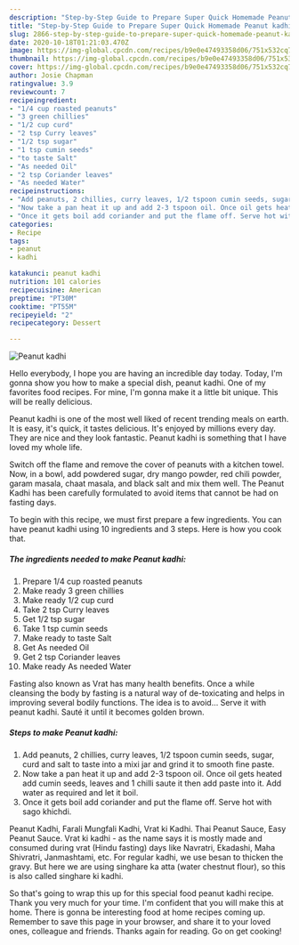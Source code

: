 ```yaml
---
description: "Step-by-Step Guide to Prepare Super Quick Homemade Peanut kadhi"
title: "Step-by-Step Guide to Prepare Super Quick Homemade Peanut kadhi"
slug: 2866-step-by-step-guide-to-prepare-super-quick-homemade-peanut-kadhi
date: 2020-10-18T01:21:03.470Z
image: https://img-global.cpcdn.com/recipes/b9e0e47493358d06/751x532cq70/peanut-kadhi-recipe-main-photo.jpg
thumbnail: https://img-global.cpcdn.com/recipes/b9e0e47493358d06/751x532cq70/peanut-kadhi-recipe-main-photo.jpg
cover: https://img-global.cpcdn.com/recipes/b9e0e47493358d06/751x532cq70/peanut-kadhi-recipe-main-photo.jpg
author: Josie Chapman
ratingvalue: 3.9
reviewcount: 7
recipeingredient:
- "1/4 cup roasted peanuts"
- "3 green chillies"
- "1/2 cup curd"
- "2 tsp Curry leaves"
- "1/2 tsp sugar"
- "1 tsp cumin seeds"
- "to taste Salt"
- "As needed Oil"
- "2 tsp Coriander leaves"
- "As needed Water"
recipeinstructions:
- "Add peanuts, 2 chillies, curry leaves, 1/2 tspoon cumin seeds, sugar, curd and salt to taste into a mixi jar and grind it to smooth fine paste."
- "Now take a pan heat it up and add 2-3 tspoon oil. Once oil gets heated add cumin seeds, leaves and 1 chilli saute it then add paste into it. Add water as required and let it boil."
- "Once it gets boil add coriander and put the flame off. Serve hot with sago khichdi."
categories:
- Recipe
tags:
- peanut
- kadhi

katakunci: peanut kadhi 
nutrition: 101 calories
recipecuisine: American
preptime: "PT30M"
cooktime: "PT55M"
recipeyield: "2"
recipecategory: Dessert

---
```



![Peanut kadhi](https://img-global.cpcdn.com/recipes/b9e0e47493358d06/751x532cq70/peanut-kadhi-recipe-main-photo.jpg)

Hello everybody, I hope you are having an incredible day today. Today, I'm gonna show you how to make a special dish, peanut kadhi. One of my favorites food recipes. For mine, I'm gonna make it a little bit unique. This will be really delicious.

Peanut kadhi is one of the most well liked of recent trending meals on earth. It is easy, it's quick, it tastes delicious. It's enjoyed by millions every day. They are nice and they look fantastic. Peanut kadhi is something that I have loved my whole life.

Switch off the flame and remove the cover of peanuts with a kitchen towel. Now, in a bowl, add powdered sugar, dry mango powder, red chili powder, garam masala, chaat masala, and black salt and mix them well. The Peanut Kadhi has been carefully formulated to avoid items that cannot be had on fasting days.


To begin with this recipe, we must first prepare a few ingredients. You can have peanut kadhi using 10 ingredients and 3 steps. Here is how you cook that.

<!--inarticleads1-->

##### The ingredients needed to make Peanut kadhi:

1. Prepare 1/4 cup roasted peanuts
1. Make ready 3 green chillies
1. Make ready 1/2 cup curd
1. Take 2 tsp Curry leaves
1. Get 1/2 tsp sugar
1. Take 1 tsp cumin seeds
1. Make ready to taste Salt
1. Get As needed Oil
1. Get 2 tsp Coriander leaves
1. Make ready As needed Water


Fasting also known as Vrat has many health benefits. Once a while cleansing the body by fasting is a natural way of de-toxicating and helps in improving several bodily functions. The idea is to avoid… Serve it with peanut kadhi. Sauté it until it becomes golden brown. 

<!--inarticleads2-->

##### Steps to make Peanut kadhi:

1. Add peanuts, 2 chillies, curry leaves, 1/2 tspoon cumin seeds, sugar, curd and salt to taste into a mixi jar and grind it to smooth fine paste.
1. Now take a pan heat it up and add 2-3 tspoon oil. Once oil gets heated add cumin seeds, leaves and 1 chilli saute it then add paste into it. Add water as required and let it boil.
1. Once it gets boil add coriander and put the flame off. Serve hot with sago khichdi.


Peanut Kadhi, Farali Mungfali Kadhi, Vrat ki Kadhi. Thai Peanut Sauce, Easy Peanut Sauce. Vrat ki kadhi - as the name says it is mostly made and consumed during vrat (Hindu fasting) days like Navratri, Ekadashi, Maha Shivratri, Janmashtami, etc. For regular kadhi, we use besan to thicken the gravy. But here we are using singhare ka atta (water chestnut flour), so this is also called singhare ki kadhi. 

So that's going to wrap this up for this special food peanut kadhi recipe. Thank you very much for your time. I'm confident that you will make this at home. There is gonna be interesting food at home recipes coming up. Remember to save this page in your browser, and share it to your loved ones, colleague and friends. Thanks again for reading. Go on get cooking!
